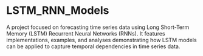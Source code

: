 # LSTM_RNN_Models
A project focused on forecasting time series data using Long Short-Term Memory (LSTM) Recurrent Neural Networks (RNNs). It features implementations, examples, and analyses demonstrating how LSTM models can be applied to capture temporal dependencies in time series data.
